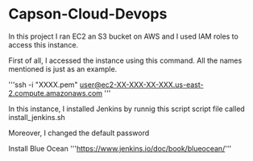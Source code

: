 # Capson-Cloud-Devops

In this project I ran EC2 an S3 bucket on AWS and I used IAM roles to access this instance.

First of all, I accessed the instance using this command.  All the names mentioned is just as an example.

'''ssh -i "XXXX.pem" user@ec2-XX-XXX-XX-XXX.us-east-2.compute.amazonaws.com '''

In this instance, I installed Jenkins by runnig this script script file called install_jenkins.sh

Moreover, I changed the default password 

Install Blue Ocean
'''https://www.jenkins.io/doc/book/blueocean/'''




